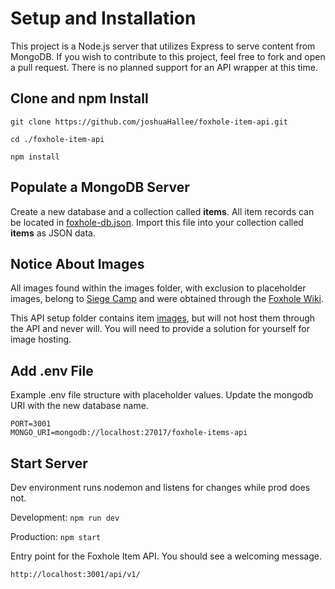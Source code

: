 # Setup and Installation

This project is a Node.js server that utilizes Express to serve content from MongoDB. If you wish to contribute to this project, feel free to fork and open a pull request. There is no planned support for an API wrapper at this time. 

## Clone and npm Install

```
git clone https://github.com/joshuaHallee/foxhole-item-api.git
```

```
cd ./foxhole-item-api
```

```
npm install
```

## Populate a MongoDB Server
Create a new database and a collection called **items**. All item records can be located in [foxhole-db.json](./foxhole-db.json). Import this file into your  collection called **items** as JSON data.

## Notice About Images
All images found within the images folder, with exclusion to placeholder images, belong to [Siege Camp](https://www.siegecamp.com/) and were obtained through the [Foxhole Wiki](https://foxhole.fandom.com/wiki/Foxhole_Wiki).

This API setup folder contains item [images](./images), but will not host them through the API and never will. You will need to provide a solution for yourself for image hosting.

## Add .env File
Example .env file structure with placeholder values. Update the mongodb URI with the new database name.

```
PORT=3001
MONGO_URI=mongodb://localhost:27017/foxhole-items-api
```

## Start Server

Dev environment runs nodemon and listens for changes while prod does not.

Development: `npm run dev`

Production: `npm start`

Entry point for the Foxhole Item API. You should see a welcoming message.
```
http://localhost:3001/api/v1/
```